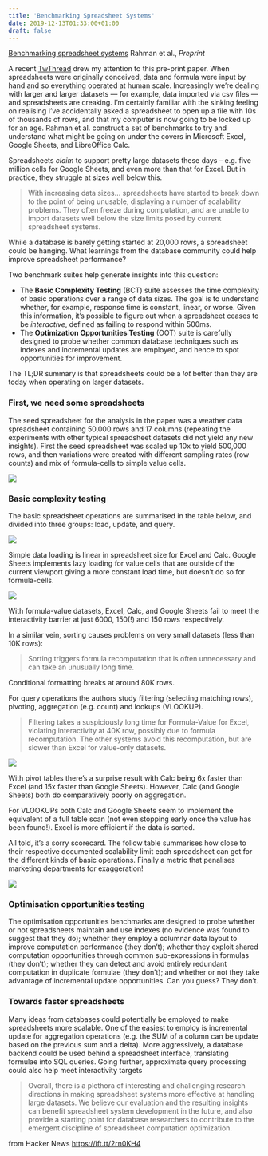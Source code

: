 ```yaml
---
title: 'Benchmarking Spreadsheet Systems'
date: 2019-12-13T01:33:00+01:00
draft: false
---
```


[Benchmarking spreadsheet systems](https://people.eecs.berkeley.edu/~adityagp/papers/spreadsheet_bench.pdf) Rahman et al., _Preprint_

A recent [TwThread](https://twitter.com/adityagp/status/1191522564750753793?s=21) drew my attention to this pre-print paper. When spreadsheets were originally conceived, data and formula were input by hand and so everything operated at human scale. Increasingly we’re dealing with larger and larger datasets — for example, data imported via csv files — and spreadsheets are creaking. I’m certainly familiar with the sinking feeling on realising I’ve accidentally asked a spreadsheet to open up a file with 10s of thousands of rows, and that my computer is now going to be locked up for an age. Rahman et al. construct a set of benchmarks to try and understand what might be going on under the covers in Microsoft Excel, Google Sheets, and LibreOffice Calc.

Spreadsheets _claim_ to support pretty large datasets these days – e.g. five million cells for Google Sheets, and even more than that for Excel. But in practice, they struggle at sizes well below this.

> With increasing data sizes… spreadsheets have started to break down to the point of being unusable, displaying a number of scalability problems. They often freeze during computation, and are unable to import datasets well below the size limits posed by current spreadsheet systems.

While a database is barely getting started at 20,000 rows, a spreadsheet could be hanging. What learnings from the database community could help improve spreadsheet performance?

Two benchmark suites help generate insights into this question:

*   The **Basic Complexity Testing** (BCT) suite assesses the time complexity of basic operations over a range of data sizes. The goal is to understand whether, for example, response time is constant, linear, or worse. Given this information, it’s possible to figure out when a spreadsheet ceases to be _interactive_, defined as failing to respond within 500ms.
*   The **Optimization Opportunities Testing** (OOT) suite is carefully designed to probe whether common database techniques such as indexes and incremental updates are employed, and hence to spot opportunities for improvement.

The TL;DR summary is that spreadsheets could be a _lot_ better than they are today when operating on larger datasets.

### First, we need some spreadsheets

The seed spreadsheet for the analysis in the paper was a weather data spreadsheet containing 50,000 rows and 17 columns (repeating the experiments with other typical spreadsheet datasets did not yield any new insights). First the seed spreadsheet was scaled up 10x to yield 500,000 rows, and then variations were created with different sampling rates (row counts) and mix of formula-cells to simple value cells.

![](https://adriancolyer.files.wordpress.com/2019/12/spreadsheets-fig-1.jpeg?w=520)

### Basic complexity testing

The basic spreadsheet operations are summarised in the table below, and divided into three groups: load, update, and query.

![](https://adriancolyer.files.wordpress.com/2019/12/spreadsheets-table-1.jpeg?w=640)

Simple data loading is linear in spreadsheet size for Excel and Calc. Google Sheets implements lazy loading for value cells that are outside of the current viewport giving a more constant load time, but doesn’t do so for formula-cells.

![](https://adriancolyer.files.wordpress.com/2019/12/spreadsheets-table-2.jpeg?w=520)

With formula-value datasets, Excel, Calc, and Google Sheets fail to meet the interactivity barrier at just 6000, 150(!) and 150 rows respectively.

In a similar vein, sorting causes problems on very small datasets (less than 10K rows):

> Sorting triggers formula recomputation that is often unnecessary and can take an unusually long time.

Conditional formatting breaks at around 80K rows.

For query operations the authors study filtering (selecting matching rows), pivoting, aggregation (e.g. count) and lookups (VLOOKUP).

> Filtering takes a suspiciously long time for Formula-Value for Excel, violating interactivity at 40K row, possibly due to formula recomputation. The other systems avoid this recomputation, but are slower than Excel for value-only datasets.

![](https://adriancolyer.files.wordpress.com/2019/12/spreadsheets-fig-5.jpeg?w=480)

With pivot tables there’s a surprise result with Calc being 6x faster than Excel (and 15x faster than Google Sheets). However, Calc (and Google Sheets) both do comparatively poorly on aggregation.

For VLOOKUPs both Calc and Google Sheets seem to implement the equivalent of a full table scan (not even stopping early once the value has been found!). Excel is more efficient if the data is sorted.

All told, it’s a sorry scorecard. The follow table summarises how close to their respective documented scalability limit each spreadsheet can get for the different kinds of basic operations. Finally a metric that penalises marketing departments for exaggeration!

![](https://adriancolyer.files.wordpress.com/2019/12/spreadsheets-table-2-1.jpeg?w=520)

### Optimisation opportunities testing

The optimisation opportunities benchmarks are designed to probe whether or not spreadsheets maintain and use indexes (no evidence was found to suggest that they do); whether they employ a columnar data layout to improve computation performance (they don’t); whether they exploit shared computation opportunities through common sub-expressions in formulas (they don’t); whether they can detect and avoid entirely redundant computation in duplicate formulae (they don’t); and whether or not they take advantage of incremental update opportunities. Can you guess? They don’t.

### Towards faster spreadsheets

Many ideas from databases could potentially be employed to make spreadsheets more scalable. One of the easiest to employ is incremental update for aggregation operations (e.g. the SUM of a column can be update based on the previous sum and a delta). More aggressively, a database backend could be used behind a spreadsheet interface, translating formulae into SQL queries. Going further, approximate query processing could also help meet interactivity targets

> Overall, there is a plethora of interesting and challenging research directions in making spreadsheet systems more effective at handling large datasets. We believe our evaluation and the resulting insights can benefit spreadsheet system development in the future, and also provide a starting point for database researchers to contribute to the emergent discipline of spreadsheet computation optimization.

  
  
from Hacker News https://ift.tt/2rn0KH4